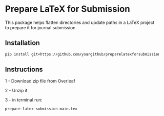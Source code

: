 # Prepare LaTeX for Submission

This package helps flatten directories and update paths in a LaTeX project to prepare it for journal submission.

## Installation

```bash
pip install git+https://github.com/yourgithub/preparelatexforsubmission.git
```

## Instructions
1 - Download zip file from Overleaf

2 - Unzip it

3 - in terminal run:

```bash
prepare-latex-submission main.tex
```


